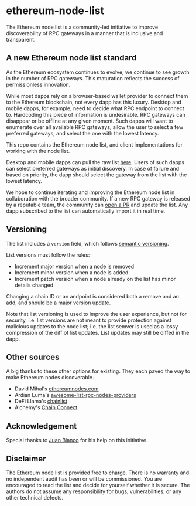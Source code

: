 # ethereum-node-list

The Ethereum node list is a community-led initiative to improve discoverability of RPC gateways in a manner that is inclusive and transparent.

## A new Ethereum node list standard

As the Ethereum ecosystem continues to evolve, we continue to see growth in the number of RPC gateways. This maturation reflects the success of permissionless innovation.

While most dapps rely on a browser-based wallet provider to connect them to the Ethereum blockchain, not every dapp has this luxury. Desktop and mobile dapps, for example, need to decide what RPC endpoint to connect to. Hardcoding this piece of information is undesirable. RPC gateways can disappear or be offline at any given moment. Such dapps will want to enumerate over all available RPC gateways, allow the user to select a few preferred gateways, and select the one with the lowest latency.

This repo contains the Ethereum node list, and client implementations for working with the node list.

Desktop and mobile dapps can pull the raw list [here](https://raw.githubusercontent.com/svanas/ethereum-node-list/main/ethereum-node-list.json). Users of such dapps can select preferred gateways as initial discovery. In case of failure and based on priority, the dapp should select the gateway from the list with the lowest latency.

We hope to continue iterating and improving the Ethereum node list in collaboration with the broader community. If a new RPC gateway is released by a reputable team, the community can [open a PR](https://github.com/svanas/ethereum-node-list/pulls) and update the list. Any dapp subscribed to the list can automatically import it in real time.

## Versioning

The list includes a `version` field, which follows [semantic versioning](https://semver.org).

List versions must follow the rules:

* Increment major version when a node is removed
* Increment minor version when a node is added
* Increment patch version when a node already on the list has minor details changed

Changing a chain ID or an andpoint is considered both a remove and an add, and should be a major version update.

Note that list versioning is used to improve the user experience, but not for security, i.e. list versions are not meant to provide protection against malicious updates to the node list; i.e. the list semver is used as a lossy compression of the diff of list updates. List updates may still be diffed in the dapp.

## Other sources

A big thanks to these other options for existing. They each paved the way to make Ethereum nodes discoverable.

* David Mihal's [ethereumnodes.com](https://ethereumnodes.com/)
* Ardian Luma's [awesome-list-rpc-nodes-providers](https://github.com/arddluma/awesome-list-rpc-nodes-providers)
* DeFi Llama's [chainlist](https://chainlist.org/)
* Alchemy's [Chain Connect](https://www.alchemy.com/chain-connect)

## Acknowledgement

Special thanks to [Juan Blanco](https://github.com/juanfranblanco) for his help on this initiative.

## Disclaimer

The Ethereum node list is provided free to charge. There is no warranty and no independent audit has been or will be commissioned. You are encouraged to read the list and decide for yourself whether it is secure. The authors do not assume any responsibility for bugs, vulnerabilities, or any other technical defects.

